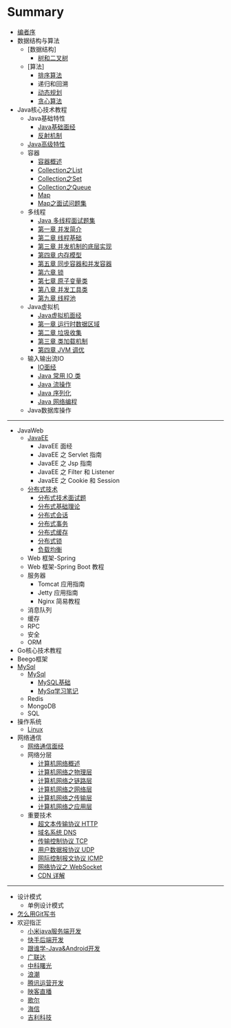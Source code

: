 # Summary

* [编者序](README.md)
* 数据结构与算法
    * [数据结构]
        * [树和二叉树](数据结构与算法/数据结构/tree.md)
    * [算法]
        * [排序算法](数据结构与算法/算法/sort.md)
        * 递归和回溯
        * [动态规划](据结构与算法/算法/dynamic.md)
        * [贪心算法](据结构与算法/算法/greedy.md)
* Java核心技术教程
    * Java基础特性
        * [Java基础面经](javacore/basics/basics.md)
        * [反射机制](javacore/basics/java反射.md)
    * [Java高级特性](javacore/advanced.md)
    * 容器
        * [容器概述](javacore/container/container.md)
        * [Collection之List](javacore/container/container-list.md)
        * [Collection之Set](javacore/container/container-set.md)
        * [Collection之Queue](javacore/container/container-queue.md)
        * [Map](javacore/container/container-map.md)
        * [Map之面试问题集](javacore/container/container-map2.md)
    * 多线程
        * [Java 多线程面试题集](javacore/concurrent/Java多线程面试题集.md)
        * [第一章 并发简介](javacore/concurrent/并发简介.md)
        * [第二章 线程基础](javacore/concurrent/线程基础.md)
        * [第三章 并发机制的底层实现](javacore/concurrent/并发机制的底层实现.md)
        * [第四章 内存模型](javacore/concurrent/内存模型.md)
        * [第五章 同步容器和并发容器](javacore/concurrent/同步容器和并发容器.md)
        * [第六章 锁](javacore/concurrent/锁.md)
        * [第七章 原子变量类](javacore/concurrent/原子变量类.md)
        * [第八章 并发工具类](javacore/concurrent/并发工具类.md)
        * [第九章 线程池](javacore/concurrent/线程池.md)
    * Java虚拟机
        * [Java虚拟机面经](javacore/jvm/jvm-interview.md)
        * [第一章 运行时数据区域](javacore/jvm/jvm-memory.md)
        * [第二章 垃圾收集](javacore/jvm/jvm-gc.md)
        * [第三章 类加载机制](javacore/jvm/jvm-class-loader.md)
        * [第四章 JVM 调优](javacore/jvm/jvm-performance.md)
    * 输入输出流IO
        * [IO面经](javacore/io/io.md)
        * [Java 常用 IO 类](javacore/io/Java常用IO类.md)
        * [Java 流操作](javacore/io/Java流操作.md)
        * [Java 序列化](javacore/io/Java序列化.md)
        * [Java 网络编程](javacore/io/Java网络编程.md)
    * Java数据库操作

-----
* JavaWeb
    * [JavaEE](javaweb/javaee.md)
        * JavaEE 面经
        * JavaEE 之 Servlet 指南
        * JavaEE 之 Jsp 指南
        * JavaEE 之 Filter 和 Listener
        * JavaEE 之 Cookie 和 Session
    * [分布式技术](javaweb/distributed/distributed.md)
        * [分布式技术面试题](javaweb/distributed/distributed.md)
        * [分布式基础理论](javaweb/distributed/distributed.md)
        * [分布式会话](javaweb/distributed/distributed.md)
        * [分布式事务](javaweb/distributed/distributed.md)
        * [分布式缓存](javaweb/distributed/distributed.md)
        * [分布式锁](javaweb/distributed/distributed.md)
        * [负载均衡](javaweb/distributed/distributed.md)
    * Web 框架-Spring
    * Web 框架-Spring Boot 教程
    * 服务器
        * Tomcat 应用指南
        * Jetty 应用指南
        * Nginx 简易教程
    * 消息队列
    * 缓存
    * RPC
    * 安全
    * ORM
* Go核心技术教程
* Beego框架
* [MySql](database/database.md)
    * [MySql](database/database.md)
        * [MySQL基础](database/MySQL基础.md)
        * [MySq学习笔记](database/mysql.md)
    * Redis
    * MongoDB
    * SQL
* 操作系统
    * [Linux](linux/linux.md)
* 网络通信
    * [网络通信面经](network/network-interview.md)
    * 网络分层
        * [计算机网络概述](network/network-guide.md)
        * [计算机网络之物理层](network/network-physical.md)
        * [计算机网络之链路层](network/network-data-link.md)
        * [计算机网络之网络层](network/network-network.md)
        * [计算机网络之传输层](network/network-transport.md)
        * [计算机网络之应用层](network/network-application.md)
    * 重要技术
        * [超文本传输协议 HTTP](network/http.md)
        * [域名系统 DNS](network/dns.md)
        * [传输控制协议 TCP](network/tcp.md)
        * [用户数据报协议 UDP](network/udp.md)
        * [网际控制报文协议 ICMP](network/icmp.md)
        * [网络协议之 WebSocket](network/websocket.md)
        * [CDN 详解](network/cdn.md)

-----
* 设计模式
    * 单例设计模式
* [怎么用Git写书](怎么用Git写书.md)
* 欢迎指正
    * [小米java服务端开发](mianjing/02xiaomi.md)
    * [快手后端开发](mianjing/03kuaishou.md)
    * [跟谁学-Java&Android开发](mianjing/04gensheixue.md)
    * [广联达](mianjing/07guanglianda.md)
    * [中科曙光](mianjing/05zhongkeshuguang.md)
    * [浪潮](mianjing/08langchao.md)
    * [腾讯运营开发](mianjing/01tengxunyunyingkaifa.md)
    * [映客直播](mianjing/07yingkezhibo.md)
    * [歌尔](mianjing/06geer.md)
    * [海信](mianjing/06haixin.md)
    * [吉利科技](mianjing/09jilikeji.md)

